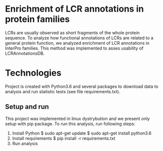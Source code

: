# Enrichment of LCR annotations in protein families
LCRs are usually observed as short fragments of the whole protein sequence. To analyze how functional annotations of LCRs are related to a general protein function, we analyzed enrichment of LCR annotations in InterPro families.
This method was implemented to asses usability of LCRAnnotationsDB. 

# Technologies
Project is created with Python3.6 and several packages to download data to analysis and run statistic tests (see file requirements.txt).

## Setup and run
This project was implemented in linux dystrybution and we present only setup with pip package. To run this analysis, run following steps:

1. Install Python
 $ sudo apt-get update
$ sudo apt-get install python3.6 
2. Install requirements
$ pip install -r requirements.txt
3. Run analysis
